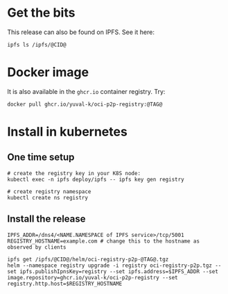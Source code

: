 # Get the bits
This release can also be found on IPFS. See it here:

```shell
ipfs ls /ipfs/@CID@
```

# Docker image
It is also available in the `ghcr.io` container registry. Try:

```shell
docker pull ghcr.io/yuval-k/oci-p2p-registry:@TAG@
```

# Install in kubernetes

## One time setup

```shell
# create the registry key in your K8S node:
kubectl exec -n ipfs deploy/ipfs -- ipfs key gen registry

# create registry namespace
kubectl create ns registry
```

## Install the release

```shell
IPFS_ADDR=/dns4/<NAME.NAMESPACE of IPFS service>/tcp/5001
REGISTRY_HOSTNAME=example.com # change this to the hostname as observed by clients

ipfs get /ipfs/@CID@/helm/oci-registry-p2p-@TAG@.tgz
helm --namespace registry upgrade -i registry oci-registry-p2p.tgz --set ipfs.publishIpnsKey=registry --set ipfs.address=$IPFS_ADDR --set image.repository=ghcr.io/yuval-k/oci-p2p-registry --set registry.http.host=$REGISTRY_HOSTNAME
```
